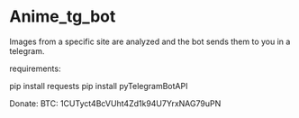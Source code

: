 # Anime_tg_bot
Images from a specific site are analyzed and the bot sends them to you in a telegram.

requirements:

pip install requests
pip install pyTelegramBotAPI

Donate:
BTC: 1CUTyct4BcVUht4Zd1k94U7YrxNAG79uPN
